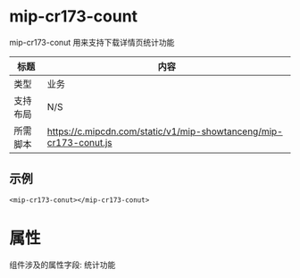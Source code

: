 # mip-cr173-count
mip-cr173-conut 用来支持下载详情页统计功能

标题|内容
----|----
类型|业务
支持布局|N/S
所需脚本|https://c.mipcdn.com/static/v1/mip-showtanceng/mip-cr173-conut.js

## 示例

```
<mip-cr173-conut></mip-cr173-conut>
```

# 属性

组件涉及的属性字段: 统计功能
